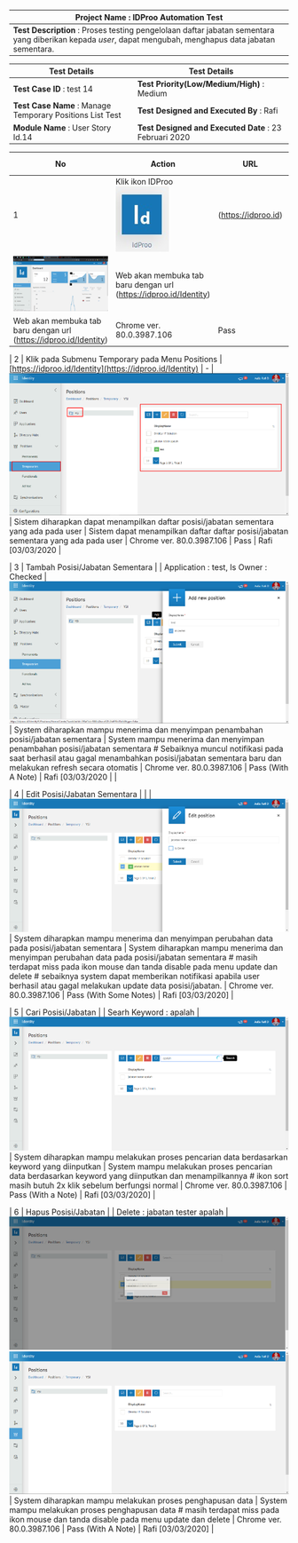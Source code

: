 | **Project Name** : IDProo Automation Test |
| --- |
| **Test Description** : Proses testing pengelolaan daftar jabatan sementara yang diberikan kepada _user_, dapat mengubah, menghapus data jabatan sementara. |


| **Test Details** | **Test Details** |
| --- | --- |
| **Test Case ID** : test 14 | **Test Priority(Low/Medium/High)** : Medium |
| **Test Case Name** : Manage Temporary Positions List Test | **Test Designed and Executed By** : Rafi |
| **Module Name** : User Story Id.14 | **Test Designed and Executed Date** : 23 Februari 2020 |


| No | Action | URL | Test Data | Screenshot | Expected Output | Actual Output | Browser | Test Result | Test Comment |   
| --- | --- | --- | --- | --- | --- | --- | --- | --- | --- |
| 1 | Klik ikon IDProo ![logo_idproo](_static/logo_idproo.jpg/?sanitize=true) | (https://idproo.id) | - 
| ![ss 01](_static/ss_01.png/?sanitize=true) | Web akan membuka tab baru dengan url (https://idproo.id/Identity) 
| Web akan membuka tab baru dengan url (https://idproo.id/Identity) | Chrome ver. 80.0.3987.106 | Pass | Rafi [03/03/2020] |

| 2 | Klik pada Submenu Temporary pada Menu Positions | [https://idproo.id/Identity](https://idproo.id/Identity) | - 
| ![ss 02](_static/ss_02.png/?sanitize=true) | Sistem diharapkan dapat menampilkan daftar posisi/jabatan sementara yang 
ada pada user | Sistem dapat menampilkan daftar daftar posisi/jabatan sementara yang ada pada user 
| Chrome ver. 80.0.3987.106 | Pass | Rafi [03/03/2020 |

| 3 | Tambah Posisi/Jabatan Sementara |   | Application : test, Is Owner : Checked | ![ss 03](_static/ss_03.png/?sanitize=true) | System diharapkan mampu menerima dan menyimpan penambahan posisi/jabatan sementara | System mampu menerima dan menyimpan penambahan posisi/jabatan sementara # Sebaiknya muncul notifikasi pada saat berhasil atau gagal menambahkan posisi/jabatan sementara baru dan melakukan refresh secara otomatis | Chrome ver. 80.0.3987.106 | Pass (With A Note) | Rafi [03/03/2020 |   |

| 4 | Edit Posisi/Jabatan Sementara |   |   | ![ss 04](_static/ss_04.png/?sanitize=true) | System diharapkan mampu menerima dan menyimpan perubahan data pada posisi/jabatan sementara | System diharapkan mampu menerima dan menyimpan perubahan data pada posisi/jabatan sementara # masih terdapat miss pada ikon mouse dan tanda disable pada menu update dan delete  # sebaiknya system dapat memberikan notifikasi apabila user berhasil atau gagal melakukan update data posisi/jabatan. | Chrome ver. 80.0.3987.106 | Pass (With Some Notes) | Rafi [03/03/2020] |

| 5 | Cari Posisi/Jabatan |   | Searh Keyword : apalah | ![ss 05](_static/ss_05.png/?sanitize=true) | System diharapkan mampu melakukan proses pencarian data berdasarkan keyword yang diinputkan | System mampu melakukan proses pencarian data berdasarkan keyword yang diinputkan dan menampilkannya # ikon sort masih butuh 2x klik sebelum berfungsi normal | Chrome ver. 80.0.3987.106 | Pass (With a Note) | Rafi [03/03/2020] |

| 6 | Hapus Posisi/Jabatan |   | Delete : jabatan tester apalah | ![ss 06](_static/ss_06.png/?sanitize=true) ![ss 07](_static/ss_07.png/?sanitize=true) | System diharapkan mampu melakukan proses penghapusan data | System mampu melakukan proses penghapusan data # masih terdapat miss pada ikon mouse dan tanda disable pada menu update dan delete | Chrome ver. 80.0.3987.106 | Pass (With A Note) | Rafi [03/03/2020] |